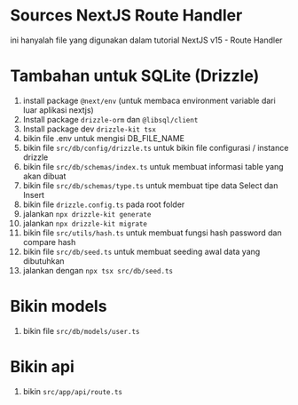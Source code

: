 # Sources NextJS Route Handler

ini hanyalah file yang digunakan dalam tutorial NextJS v15 - Route Handler

# Tambahan untuk SQLite (Drizzle)

1. install package `@next/env` (untuk membaca environment variable dari luar aplikasi nextjs)
1. Install package `drizzle-orm` dan `@libsql/client`
1. Install package dev `drizzle-kit tsx`
1. bikin file .env untuk mengisi DB_FILE_NAME
1. bikin file `src/db/config/drizzle.ts` untuk bikin file configurasi / instance drizzle
1. bikin file `src/db/schemas/index.ts` untuk membuat informasi table yang akan dibuat
1. bikin file `src/db/schemas/type.ts` untuk membuat tipe data Select dan Insert
1. bikin file `drizzle.config.ts` pada root folder
1. jalankan `npx drizzle-kit generate`
1. jalankan `npx drizzle-kit migrate`
1. bikin file `src/utils/hash.ts` untuk membuat fungsi hash password dan compare hash
1. bikin file `src/db/seed.ts` untuk membuat seeding awal data yang dibutuhkan
1. jalankan dengan `npx tsx src/db/seed.ts`

# Bikin models

1. bikin file `src/db/models/user.ts`

# Bikin api

1. bikin `src/app/api/route.ts`
